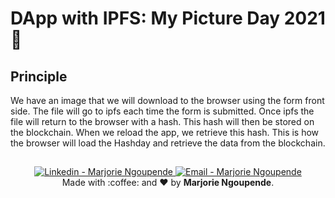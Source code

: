 # DApp with IPFS: My Picture Day 2021 📸

## Principle

We have an image that we will download to the browser using the form
front side. The file will go to ipfs each time the form is submitted. Once ipfs
the file will return to the browser with a hash. This hash will then be stored
on the blockchain. When we reload the app, we retrieve this hash.
This is how the browser will load the Hashday and retrieve the data from the
blockchain.

##
<p align="center">
<a href="https://www.linkedin.com/in/marjorie-ngoupende-dev/" target="_blank" >
  <img alt="Linkedin - Marjorie Ngoupende" src="https://img.shields.io/badge/Linkedin--%23F8952D?style=social&logo=linkedin">
</a>
<a href="mailto:marjorie.ngoupende@gmail.com" target="_blank" >
  <img alt="Email - Marjorie Ngoupende" src="https://img.shields.io/badge/Email--%23F8952D?style=social&logo=gmail">
</a> 
<br/>
  Made with :coffee: and ❤️ by <b>Marjorie Ngoupende</b>.
<p/>
